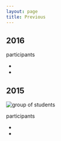 ```yaml
---
layout: page
title: Previous
---
```


## 2016

participants

*
*

## 2015

![group of students](http://nsarchive.swarthmore.edu/img/summer_research15.jpg)

participants

*
*




